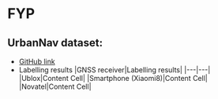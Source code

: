 # FYP

## UrbanNav dataset:
- [GitHub link](https://github.com/IPNL-POLYU/UrbanNavDataset) 
- Labelling results
  |GNSS receiver|Labelling results|
  |---|---|
  |Ublox|Content Cell|
  |Smartphone (Xiaomi8)|Content Cell|
  |Novatel|Content Cell|
